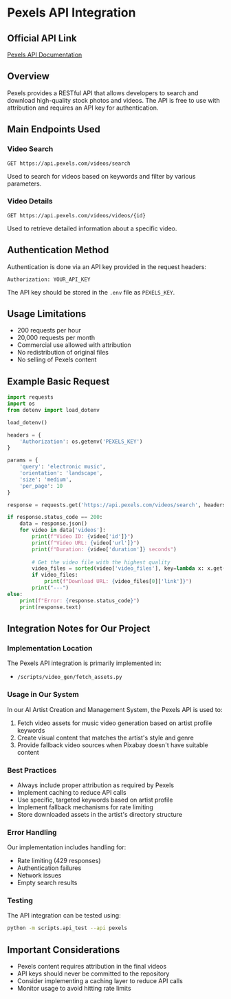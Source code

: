 # Pexels API Integration

## Official API Link
[Pexels API Documentation](https://www.pexels.com/api/documentation/)

## Overview
Pexels provides a RESTful API that allows developers to search and download high-quality stock photos and videos. The API is free to use with attribution and requires an API key for authentication.

## Main Endpoints Used

### Video Search
```
GET https://api.pexels.com/videos/search
```
Used to search for videos based on keywords and filter by various parameters.

### Video Details
```
GET https://api.pexels.com/videos/videos/{id}
```
Used to retrieve detailed information about a specific video.

## Authentication Method
Authentication is done via an API key provided in the request headers:

```
Authorization: YOUR_API_KEY
```

The API key should be stored in the `.env` file as `PEXELS_KEY`.

## Usage Limitations
- 200 requests per hour
- 20,000 requests per month
- Commercial use allowed with attribution
- No redistribution of original files
- No selling of Pexels content

## Example Basic Request

```python
import requests
import os
from dotenv import load_dotenv

load_dotenv()

headers = {
    'Authorization': os.getenv('PEXELS_KEY')
}

params = {
    'query': 'electronic music',
    'orientation': 'landscape',
    'size': 'medium',
    'per_page': 10
}

response = requests.get('https://api.pexels.com/videos/search', headers=headers, params=params)

if response.status_code == 200:
    data = response.json()
    for video in data['videos']:
        print(f"Video ID: {video['id']}")
        print(f"Video URL: {video['url']}")
        print(f"Duration: {video['duration']} seconds")
        
        # Get the video file with the highest quality
        video_files = sorted(video['video_files'], key=lambda x: x.get('width', 0) * x.get('height', 0), reverse=True)
        if video_files:
            print(f"Download URL: {video_files[0]['link']}")
        print("---")
else:
    print(f"Error: {response.status_code}")
    print(response.text)
```

## Integration Notes for Our Project

### Implementation Location
The Pexels API integration is primarily implemented in:
- `/scripts/video_gen/fetch_assets.py`

### Usage in Our System
In our AI Artist Creation and Management System, the Pexels API is used to:

1. Fetch video assets for music video generation based on artist profile keywords
2. Create visual content that matches the artist's style and genre
3. Provide fallback video sources when Pixabay doesn't have suitable content

### Best Practices
- Always include proper attribution as required by Pexels
- Implement caching to reduce API calls
- Use specific, targeted keywords based on artist profile
- Implement fallback mechanisms for rate limiting
- Store downloaded assets in the artist's directory structure

### Error Handling
Our implementation includes handling for:
- Rate limiting (429 responses)
- Authentication failures
- Network issues
- Empty search results

### Testing
The API integration can be tested using:
```bash
python -m scripts.api_test --api pexels
```

## Important Considerations
- Pexels content requires attribution in the final videos
- API keys should never be committed to the repository
- Consider implementing a caching layer to reduce API calls
- Monitor usage to avoid hitting rate limits
